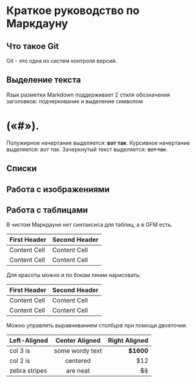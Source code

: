 # Краткое руководство по Маркдауну

## Что такое Git
Git - это одна из систем контроля версий.


## Выделение текста

 Язык разметки Markdown поддерживает 2 стиля обозначения заголовков: подчеркивание и выделение символом 
 # («#»).
Полужирное начертание выделяется: **вот так**.
Курсивное начертание выделяется: *вот так*.
Зачеркнутый текст выделяется: ~~вот так~~.


## Списки



## Работа с изображениями



## Работа с таблицами

В чистом Маркдауне нет синтаксиса для таблиц, а в GFM
есть.

First Header | Second Header
|------------- | -------------|
Content Cell | Content Cell
Content Cell | Content Cell

Для красоты можно и по бокам линии нарисовать:

| First Header | Second Header |
| ------------- | ------------- |
| Content Cell | Content Cell |
| Content Cell | Content Cell |

Можно управлять выравниванием столбцов при помощи двоеточия.

| Left-Aligned | Center Aligned | Right Aligned |
|:------------- |:---------------:| -------------:|
| col 3 is | some wordy text | **$1600** |
| col 2 is | centered | $12 |
| zebra stripes | are neat | ~~$1~~ |
